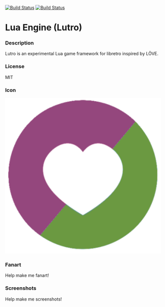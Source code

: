 [![Build Status](https://travis-ci.org/kodi-game/game.libretro.lutro.svg?branch=master)](https://travis-ci.org/kodi-game/game.libretro.lutro)
[![Build Status](https://ci.appveyor.com/api/projects/status/github/kodi-game/game.libretro.lutro?svg=true)](https://ci.appveyor.com/project/kodi-game/game-libretro-lutro)

# Lua Engine (Lutro)

### Description

Lutro is an experimental Lua game framework for libretro inspired by LÖVE.

### License

MIT

### Icon

![Lua Engine (Lutro) icon](game.libretro.lutro/resources/icon.png)

### Fanart

Help make me fanart!

### Screenshots

Help make me screenshots!
